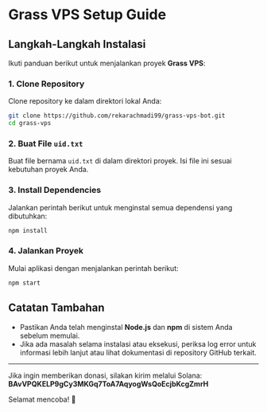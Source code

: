 # Grass VPS Setup Guide

## Langkah-Langkah Instalasi
Ikuti panduan berikut untuk menjalankan proyek **Grass VPS**:

### 1. Clone Repository
Clone repository ke dalam direktori lokal Anda:
```bash
git clone https://github.com/rekarachmadi99/grass-vps-bot.git
cd grass-vps
```

### 2. Buat File `uid.txt`
Buat file bernama `uid.txt` di dalam direktori proyek. Isi file ini sesuai kebutuhan proyek Anda.

### 3. Install Dependencies
Jalankan perintah berikut untuk menginstal semua dependensi yang dibutuhkan:
```bash
npm install
```

### 4. Jalankan Proyek
Mulai aplikasi dengan menjalankan perintah berikut:
```bash
npm start
```

## Catatan Tambahan
- Pastikan Anda telah menginstal **Node.js** dan **npm** di sistem Anda sebelum memulai.
- Jika ada masalah selama instalasi atau eksekusi, periksa log error untuk informasi lebih lanjut atau lihat dokumentasi di repository GitHub terkait.

---
Jika ingin memberikan donasi, silakan kirim melalui Solana: **BAvVPQKELP9gCy3MKGq7ToA7AqyogWsQoEcjbKcgZmrH**

Selamat mencoba! 🚀
